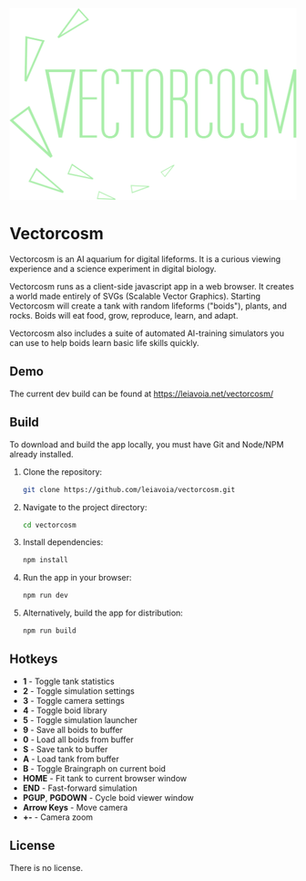 ![Vectorcosm logo](img/vectorcosm-logo-school.svg)

# Vectorcosm

Vectorcosm is an AI aquarium for digital lifeforms. It is a curious viewing experience and a science experiment in digital biology.

Vectorcosm runs as a client-side javascript app in a web browser. It creates a world made entirely of SVGs (Scalable Vector Graphics). Starting Vectorcosm will create a tank with random lifeforms ("boids"), plants, and rocks. Boids will eat food, grow, reproduce, learn, and adapt.

Vectorcosm also includes a suite of automated AI-training simulators you can use to help boids learn basic life skills quickly.

## Demo

The current dev build can be found at https://leiavoia.net/vectorcosm/

## Build

To download and build the app locally, you must have Git and Node/NPM already installed. 

1. Clone the repository:
	```bash
	git clone https://github.com/leiavoia/vectorcosm.git
	```
2. Navigate to the project directory:
	```bash
	cd vectorcosm
	```
3. Install dependencies:
	```bash
	npm install
	```
4. Run the app in your browser:
	```bash
	npm run dev
	```
5. Alternatively, build the app for distribution:
	```bash
	npm run build
	```

## Hotkeys

- **1** - Toggle tank statistics
- **2** - Toggle simulation settings
- **3** - Toggle camera settings
- **4** - Toggle boid library
- **5** - Toggle simulation launcher
- **9** - Save all boids to buffer
- **0** - Load all boids from buffer
- **S** - Save tank to buffer
- **A** - Load tank from buffer
- **B** - Toggle Braingraph on current boid
- **HOME** - Fit tank to current browser window
- **END** - Fast-forward simulation
- **PGUP**, **PGDOWN** - Cycle boid viewer window
- **Arrow Keys** - Move camera
- **+-** - Camera zoom


## License

There is no license.
